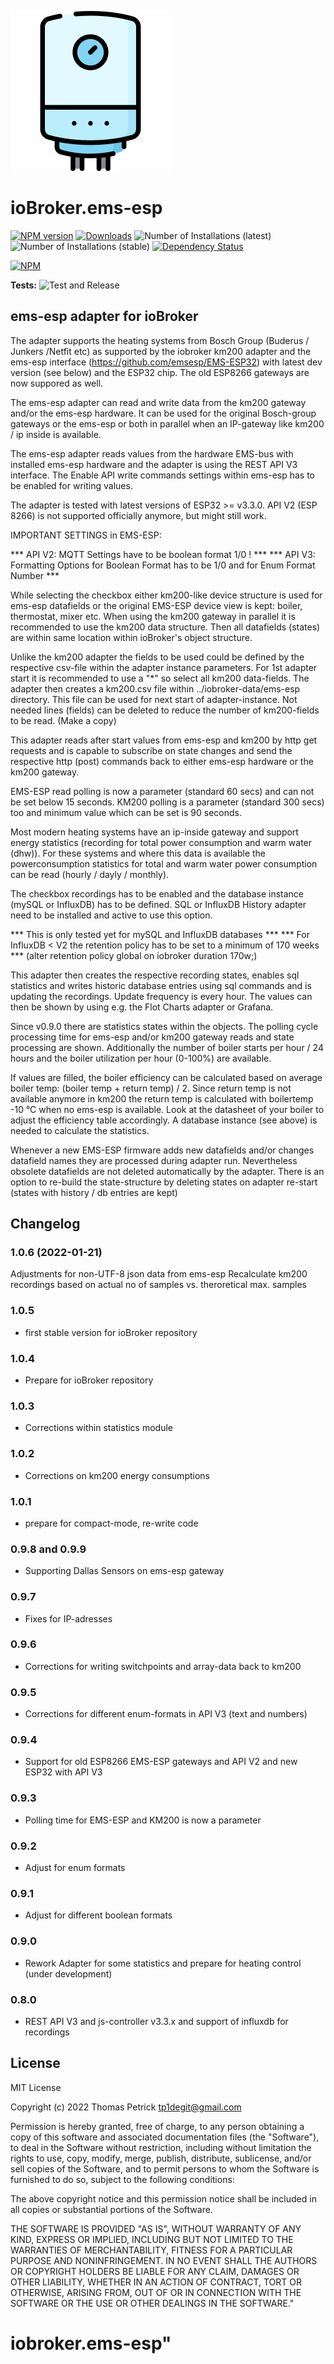 ![Logo](admin/ems-esp.png)
# ioBroker.ems-esp

[![NPM version](https://img.shields.io/npm/v/iobroker.ems-esp.svg)](https://www.npmjs.com/package/iobroker.ems-esp)
[![Downloads](https://img.shields.io/npm/dm/iobroker.ems-esp.svg)](https://www.npmjs.com/package/iobroker.ems-esp)
![Number of Installations (latest)](https://iobroker.live/badges/ems-esp-installed.svg)
![Number of Installations (stable)](https://iobroker.live/badges/ems-esp-stable.svg)
[![Dependency Status](https://img.shields.io/david/tp1de/iobroker.ems-esp.svg)](https://david-dm.org/tp1de/iobroker.ems-esp)

[![NPM](https://nodei.co/npm/iobroker.ems-esp.png?downloads=true)](https://nodei.co/npm/iobroker.ems-esp/)

**Tests:** ![Test and Release](https://github.com/tp1de/ioBroker.ems-esp/workflows/Test%20and%20Release/badge.svg)

## ems-esp adapter for ioBroker

The adapter supports the heating systems from Bosch Group (Buderus / Junkers /Netfit etc) as supported by the iobroker km200 adapter and the ems-esp interface (https://github.com/emsesp/EMS-ESP32) with latest dev version (see below) and the ESP32 chip. The old ESP8266 gateways are now suppored as well.

The ems-esp adapter can read and write data from the km200 gateway and/or the ems-esp hardware. 
It can be used for the original Bosch-group gateways or the ems-esp or both in parallel when an IP-gateway like km200 / ip inside is available.

The ems-esp adapter reads values from the hardware EMS-bus with installed ems-esp hardware and the adapter is using the REST API V3 interface. The Enable API write commands settings within ems-esp has to be enabled for writing values.

The adapter is tested with latest versions of ESP32 >= v3.3.0. 
API V2 (ESP 8266) is not supported officially anymore, but might still work.

IMPORTANT SETTINGS in EMS-ESP:

*** API V2: MQTT Settings have to be boolean format 1/0 ! ***
*** API V3: Formatting Options for Boolean Format has to be 1/0 and for Enum Format Number ***

While selecting the checkbox either km200-like device structure is used for ems-esp datafields or the original EMS-ESP device view is kept: boiler, thermostat, mixer etc. When using the km200 gateway in parallel it is recommended to use the km200 data structure. Then all datafields (states) are within same location within ioBroker's object structure.

Unlike the km200 adapter the fields to be used could be defined by the respective csv-file within the adapter instance parameters. For 1st adapter start it is recommended to use a "*" so select all km200 data-fields.
The adapter then creates a km200.csv file within ../iobroker-data/ems-esp directory. This file can be used for next start of adapter-instance.
Not needed lines (fields) can be deleted to reduce the number of km200-fields to be read. (Make a copy)  


This adapter reads after start values from ems-esp and km200 by http get requests and is capable to subscribe on state changes and send the respective http (post) commands back to either ems-esp hardware or the km200 gateway. 

EMS-ESP read polling is now a parameter (standard 60 secs) and can not be set below 15 seconds.
KM200 polling is a parameter (standard 300 secs) too and minimum value which can be set is 90 seconds.
 
Most modern heating systems have an ip-inside gateway and support energy statistics (recording for total power consumption and warm water (dhw)).
For these systems and where this data is available the powerconsumption statistics for total and warm water power consumption can be read (hourly / dayly / monthly).

The checkbox recordings has to be enabled and the database instance (mySQL or InfluxDB) has to be defined. 
SQL or InfluxDB History adapter need to be installed and active to use this option.

*** This is only tested yet for mySQL and InfluxDB databases ***
*** For InfluxDB < V2 the retention policy has to be set to a minimum of 170 weeks ***
    (alter retention policy global on iobroker duration 170w;)

This adapter then creates the respective recording states, enables sql statistics and writes historic database entries using sql commands and is updating the recordings. Update frequency is every hour. The values can then be shown by using e.g. the Flot Charts adapter or Grafana.

Since v0.9.0 there are statistics states within the objects. The polling cycle processing time for ems-esp and/or km200 gateway reads and state processing are shown. Additionally the number of boiler starts per hour / 24 hours and the boiler utilization per hour (0-100%) are available.

If values are filled, the boiler efficiency can be calculated based on average boiler temp: (boiler temp + return temp) / 2.
Since return temp is not available anymore in km200 the return temp is calculated with boilertemp -10 °C when no ems-esp is available. 
Look at the datasheet of your boiler to adjust the efficiency table accordingly. 
A database instance (see above) is needed to calculate the statistics.

Whenever a new EMS-ESP firmware adds new datafields and/or changes datafield names they are processed during adapter run.
Nevertheless obsolete datafields are not deleted automatically by the adapter. 
There is an option to re-build the state-structure by deleting states on adapter re-start (states with history / db entries are kept)


## Changelog
### 1.0.6 (2022-01-21) 
Adjustments for non-UTF-8 json data from ems-esp
Recalculate km200 recordings based on actual no of samples vs. theroretical max. samples

### 1.0.5
* first stable version for ioBroker repository

### 1.0.4
* Prepare for ioBroker repository

### 1.0.3
* Corrections within statistics module

### 1.0.2
* Corrections on km200 energy consumptions

### 1.0.1 
* prepare for compact-mode, re-write code

### 0.9.8 and 0.9.9
* Supporting Dallas Sensors on ems-esp gateway

### 0.9.7
* Fixes for IP-adresses

### 0.9.6
* Corrections for writing switchpoints and array-data back to km200

### 0.9.5
* Corrections for different enum-formats in API V3 (text and numbers)

### 0.9.4
* Support for old ESP8266 EMS-ESP gateways and API V2 and new ESP32 with API V3

### 0.9.3
* Polling time for EMS-ESP and KM200 is now a parameter

### 0.9.2
* Adjust for enum formats

### 0.9.1
* Adjust for different boolean formats

### 0.9.0
* Rework Adapter for some statistics and prepare for heating control (under development)

### 0.8.0
* REST API V3 and js-controller v3.3.x and support of influxdb for recordings

## License
MIT License

Copyright (c) 2022 Thomas Petrick <tp1degit@gmail.com>

Permission is hereby granted, free of charge, to any person obtaining a copy
of this software and associated documentation files (the "Software"), to deal
in the Software without restriction, including without limitation the rights
to use, copy, modify, merge, publish, distribute, sublicense, and/or sell
copies of the Software, and to permit persons to whom the Software is
furnished to do so, subject to the following conditions:

The above copyright notice and this permission notice shall be included in all
copies or substantial portions of the Software.

THE SOFTWARE IS PROVIDED "AS IS", WITHOUT WARRANTY OF ANY KIND, EXPRESS OR
IMPLIED, INCLUDING BUT NOT LIMITED TO THE WARRANTIES OF MERCHANTABILITY,
FITNESS FOR A PARTICULAR PURPOSE AND NONINFRINGEMENT. IN NO EVENT SHALL THE
AUTHORS OR COPYRIGHT HOLDERS BE LIABLE FOR ANY CLAIM, DAMAGES OR OTHER
LIABILITY, WHETHER IN AN ACTION OF CONTRACT, TORT OR OTHERWISE, ARISING FROM,
OUT OF OR IN CONNECTION WITH THE SOFTWARE OR THE USE OR OTHER DEALINGS IN THE
SOFTWARE."
# iobroker.ems-esp"

